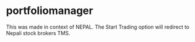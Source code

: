 # portfoliomanager

This was made in context of NEPAL.
The Start Trading option will redirect to Nepali stock brokers TMS.
